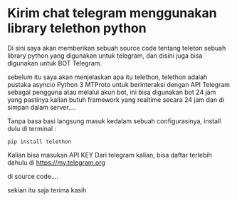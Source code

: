 # Kirim chat telegram menggunakan library telethon python

Di sini saya akan memberikan sebuah source code tentang teleton sebuah library python yang digunakan untuk telegram, dan disini juga bisa digunakan untuk BOT Telegram.

sebelum itu saya akan menjelaskan apa itu telethon, telethon adalah pustaka asyncio Python 3 MTProto untuk berinteraksi dengan API Telegram sebagai pengguna atau melalui akun bot, ini bisa digunakan bot 24 jam yang pastinya kalian butuh framework yang realtime secara 24 jam dan di simpan dalam server....

Tanpa basa basi langsung masuk kedalam sebuah configurasinya, install dulu di terminal :

```
pip install telethon
```

Kalian bisa masukan API KEY Dari telegram kalian, bisa daftar terlebih dahulu di https://my.telegram.org

di source code....

sekian itu saja terima kasih
